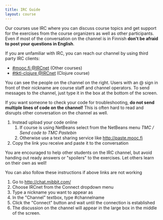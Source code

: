 ```yaml
---
title: IRC Guide
layout: course
---
```

Our courses use IRC where you can discuss course topics and get support for the exercises from the course organizers as well as other participants. Even if most of the conversation on the channel is in Finnish **don't be afraid to post your questions in English**.

If you are unfamiliar with IRC, you can reach our channel by using third party IRC clients:

- [#mooc.fi @IRCnet](http://chat.mibbit.com/?server=ircnet.eversible.com&channel=%23mooc.fi) (Other courses)
- [#tktl-clojure @IRCnet](http://chat.mibbit.com/?server=ircnet.eversible.com&channel=%23tktl-clojure) (Clojure course)

You can see the people on the channel on the right. Users with an @ sign in front of their nickname are course staff and channel operators. To send messages to the channel, just type it in the box at the bottom of the screen.

If you want someone to check your code for troubleshooting, **do not send multiple lines of code on the channel!** This is often hard to read and disrupts other conversation on the channel as well. 

1. Instead upload your code online
	1. If course is using NetBeans select from the NetBeans menu *TMC / Send code to TMC Pastebin* 
	2. Otherwise use a text sharing service like <http://paste.mooc.fi>
2. Copy the link you receive and paste it to the conversation

You are encouraged to help other students on the IRC channel, but avoid handing out ready answers or "spoilers" to the exercises. Let others learn on their own as well!

You can also follow these instructions if above links are not working

1. Go to <http://chat.mibbit.com/>
2. Choose IRCnet from the Connect dropdown menu
3. Type a nickname you want to appear as
4. In the "Channel" textbox, type #channelname
5. Click the "Connect" button and wait until the connection is established
6. The discussion on the channel will appear in the large box in the middle of the screen.